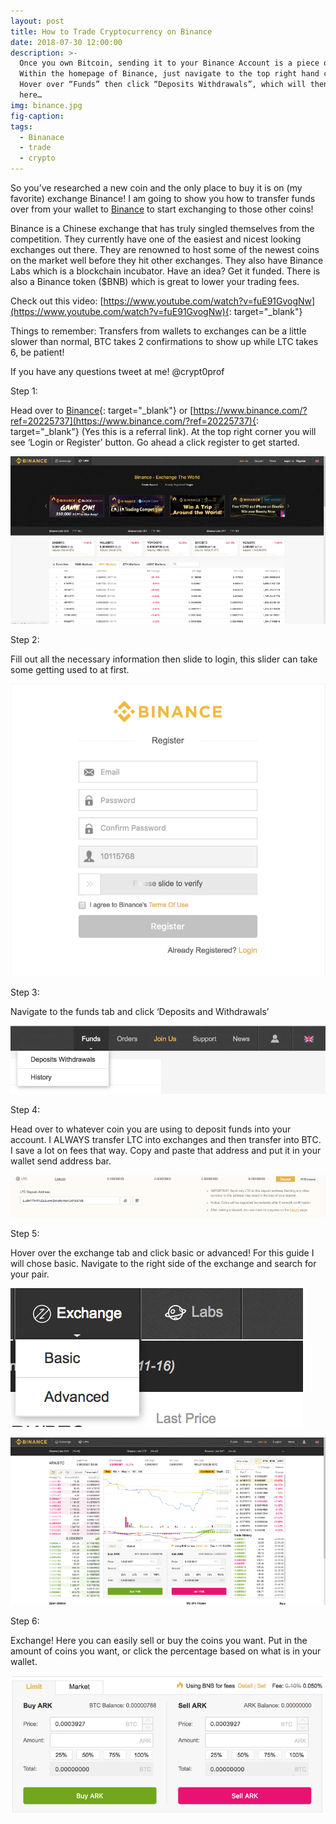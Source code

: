 ```yaml
---
layout: post
title: How to Trade Cryptocurrency on Binance
date: 2018-07-30 12:00:00
description: >-
  Once you own Bitcoin, sending it to your Binance Account is a piece of cake.
  Within the homepage of Binance, just navigate to the top right hand corner.
  Hover over “Funds” then click “Deposits Withdrawals”, which will then take you
  here…
img: binance.jpg
fig-caption:
tags:
  - Binanace
  - trade
  - crypto
---
```


So you’ve researched a new coin and the only place to buy it is on (my favorite) exchange Binance! I am going to show you how to transfer funds over from your wallet to [Binance](https://www.binance.com/?ref=20225737) to start exchanging to those other coins!

Binance is a Chinese exchange that has truly singled themselves from the competition. They currently have one of the easiest and nicest looking exchanges out there. They are renowned to host some of the newest coins on the market well before they hit other exchanges. They also have Binance Labs which is a blockchain incubator. Have an idea? Get it funded. There is also a Binance token ($BNB) which is great to lower your trading fees.

Check out this video: [https://www.youtube.com/watch?v=fuE91GvogNw](https://www.youtube.com/watch?v=fuE91GvogNw){: target="_blank"}

Things to remember: Transfers from wallets to exchanges can be a little slower than normal, BTC takes 2 confirmations to show up while LTC takes 6, be patient!

If you have any questions tweet at me! @crypt0prof

Step 1:

Head over to [Binance](https://www.binance.com/?ref=20225737){: target="_blank"} or [https://www.binance.com/?ref=20225737](https://www.binance.com/?ref=20225737){: target="_blank"} (Yes this is a referral link). At the top right corner you will see ‘Login or Register’ button. Go ahead a click register to get started.

![](/uploads/how-to-trade-cryptocurrency-on-binance.png)

Step 2:

Fill out all the necessary information then slide to login, this slider can take some getting used to at first.

![](/uploads/how-to-trade-cryptocurrency-on-binance-2.png)

Step 3:

Navigate to the funds tab and click ‘Deposits and Withdrawals’

![](/uploads/how-to-trade-cryptocurrency-on-binance-3.png)

Step 4:

Head over to whatever coin you are using to deposit funds into your account. I ALWAYS transfer LTC into exchanges and then transfer into BTC. I save a lot on fees that way. Copy and paste that address and put it in your wallet send address bar.

![](/uploads/how-to-trade-cryptocurrency-on-binance-4.png)

Step 5:

Hover over the exchange tab and click basic or advanced! For this guide I will chose basic. Navigate to the right side of the exchange and search for your pair.

![](/uploads/how-to-trade-cryptocurrency-on-binance-5.png)

![](/uploads/how-to-trade-cryptocurrency-on-binance-6.png)

Step 6:

Exchange! Here you can easily sell or buy the coins you want. Put in the amount of coins you want, or click the percentage based on what is in your wallet.

![](/uploads/how-to-trade-cryptocurrency-on-binance-7.png)
